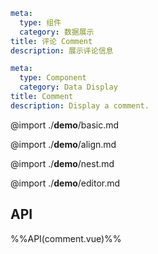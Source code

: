 ```yaml zh-CN
meta:
  type: 组件
  category: 数据展示
title: 评论 Comment
description: 展示评论信息
```

```yaml en-US
meta:
  type: Component
  category: Data Display
title: Comment
description: Display a comment.
```

@import ./**demo**/basic.md

@import ./**demo**/align.md

@import ./**demo**/nest.md

@import ./**demo**/editor.md

## API

%%API(comment.vue)%%
